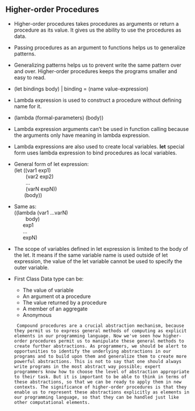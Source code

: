 ## Higher-order Procedures

- Higher-order procedures takes procedures as arguments or return a procedure as its value. It gives us the ability to use the procedures as data.
- Passing procedures as an argument to functions helps us to generalize patterns.
- Generalizing patterns helps us to prevent write the same pattern over and over. Higher-order procedures keeps the programs smaller and easy to read.
- (let bindings body) | binding = (name value-expression)
- Lambda expression is used to construct a procedure without defining name for it.
- (lambda (formal-parameters) (body))
- Lambda expression arguments can’t be used in function calling because the arguments only have meaning in lambda expression.
- Lambda expressions are also used to create local variables. **let** special form uses lambda expression to bind procedures as local variables.
- General form of let expression:  
  (let ((var1 exp1)  
  &nbsp;&nbsp;&nbsp;&nbsp;&nbsp;&nbsp;&nbsp;&nbsp;(var2 exp2)  
  &nbsp;&nbsp;&nbsp;&nbsp;&nbsp;&nbsp;&nbsp;&nbsp;...  
  &nbsp;&nbsp;&nbsp;&nbsp;&nbsp;&nbsp;&nbsp;&nbsp;(varN expN))  
  &nbsp;&nbsp;&nbsp;&nbsp;&nbsp;&nbsp;&nbsp;(body))
- Same as:  
  ((lambda (var1 ...varN)  
  &nbsp;&nbsp;&nbsp;&nbsp;&nbsp;&nbsp;&nbsp;&nbsp;body)  
  &nbsp;&nbsp;&nbsp;&nbsp;&nbsp;&nbsp;exp1  
  &nbsp;&nbsp;&nbsp;&nbsp;&nbsp;&nbsp;...  
  &nbsp;&nbsp;&nbsp;&nbsp;&nbsp;&nbsp;expN)
- The scope of variables defined in let expression is limited to the body of the let. It means if the same variable name is used outside of let expression, the value of the let variable cannot be used to specify the outer variable.
- First Class Data type can be:

  - The value of variable
  - An argument ot a procedure
  - The value returned by a procedure
  - A member of an aggregate
  - Anonymous

  ` Compound procedures are a crucial abstraction mechanism, because they permit us to express general methods of computing as explicit elements in our programming language. Now we've seen how higher-order procedures permit us to manipulate these general methods to create further abstractions. As programmers, we should be alert to opportunities to identify the underlying abstractions in our programs and to build upon them and generalize them to create more powerful abstractions. This is not to say that one should always write programs in the most abstract way possible; expert programmers know how to choose the level of abstraction appropriate to their task. But it is important to be able to think in terms of these abstractions, so that we can be ready to apply them in new contexts. The significance of higher-order procedures is that they enable us to represent these abstractions explicitly as elements in our programming language, so that they can be handled just like other computational elements.`
